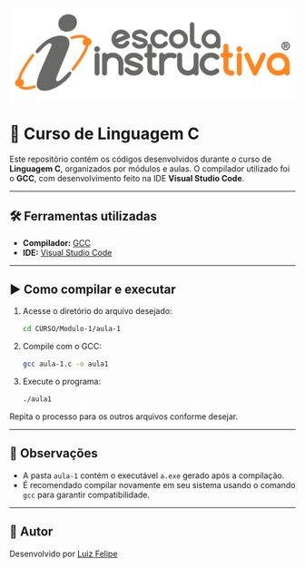 ![Banner da empresa](assets/logo.png)

# 📘 Curso de Linguagem C

Este repositório contém os códigos desenvolvidos durante o curso de **Linguagem C**, organizados por módulos e aulas. O compilador utilizado foi o **GCC**, com desenvolvimento feito na IDE **Visual Studio Code**.

---


## 🛠️ Ferramentas utilizadas

- **Compilador:** [GCC](https://gcc.gnu.org/)
- **IDE:** [Visual Studio Code](https://code.visualstudio.com/)

---

## ▶️ Como compilar e executar

1. Acesse o diretório do arquivo desejado:
   ```bash
   cd CURSO/Modulo-1/aula-1
   ```

2. Compile com o GCC:
   ```bash
   gcc aula-1.c -o aula1
   ```

3. Execute o programa:
   ```bash
   ./aula1
   ```

Repita o processo para os outros arquivos conforme desejar.

---

## 📌 Observações

- A pasta `aula-1` contém o executável `a.exe` gerado após a compilação.
- É recomendado compilar novamente em seu sistema usando o comando `gcc` para garantir compatibilidade.

---

## 👤 Autor

Desenvolvido por [Luiz Felipe](https://github.com/luizGervazio)
